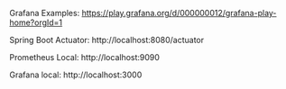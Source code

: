 Grafana Examples: https://play.grafana.org/d/000000012/grafana-play-home?orgId=1

Spring Boot Actuator: http://localhost:8080/actuator

Prometheus Local: http://localhost:9090

Grafana local: http://localhost:3000